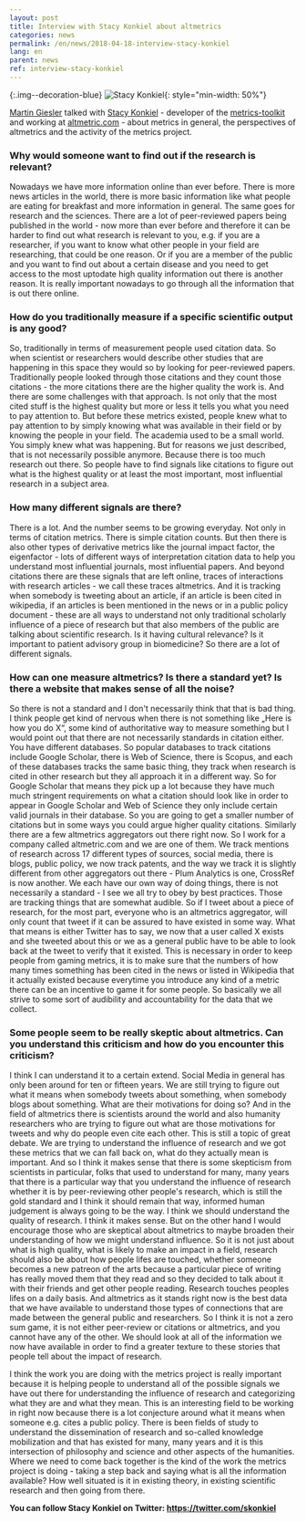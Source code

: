 ```yaml
---
layout: post
title: Interview with Stacy Konkiel about altmetrics
categories: news
permalink: /en/news/2018-04-18-interview-stacy-konkiel
lang: en
parent: news
ref: interview-stacy-konkiel
---
```

<!-- Start editing content here-->

{:.img--decoration-blue}
![Stacy Konkiel](https://i2.wp.com/stacykonkiel.org/wp-content/uploads/2016/01/cropped-profile-1.jpg "Stacy Konkiel"){: style="min-width: 50%"}


[Martin Giesler](https://metrics-project.net/de/uber_uns/team/) talked with [Stacy Konkiel](http://stacykonkiel.org/) - developer of the [metrics-toolkit](http://stacykonkiel.org/force2016-innovation-challenge/)  and working at [altmetric.com](altmetric.com) - about metrics in general, the perspectives of altmetrics and the activity of the metrics project.

### Why would someone want to find out if the research is relevant?

Nowadays we have more information online than ever before. There is more news articles in the world, there is more basic information like what people are eating for breakfast and more information in general. The same goes for research and the sciences. There are a lot of peer-reviewed papers being published in the world - now more than ever before and therefore it can be harder to find out what research is relevant to you, e.g. if you are a researcher, if you want to know what other people in your field are researching, that could be one reason. Or if you are a member of the public and you want to find out about a certain disease and you need to get access to the most uptodate high quality information out there is another reason. It is really important nowadays to go through all the information that is out there online.


### How do you traditionally measure if a specific scientific output is any good?

So, traditionally in terms of measurement people used citation data. So when scientist or researchers would describe other studies that are happening in this space they would so by looking for peer-reviewed papers. Traditionally people looked through those citations and they count those citations - the more citations there are the higher quality the work is. And there are some challenges with that approach. Is not only that the most cited stuff is the highest quality but more or less it tells you what you need to pay attention to. But before these metrics existed, people knew what to pay attention to by simply knowing what was available in their field or by knowing the people in your field. The academia used to be a small world. You simply knew what was happening. But for reasons we just described, that is not necessarily possible anymore. Because there is too much research out there. So people have to find signals like citations to figure out what is the highest quality or at least the most important, most influential research in a subject area.


### How many different signals are there?

There is a lot. And the number seems to be growing everyday. Not only in terms of citation metrics. There is simple citation counts. But then there is also other types of derivative metrics like the journal impact factor, the eigenfactor - lots of different ways of interpretation citation data to help you understand most influential journals, most influential papers. And beyond citations there are these signals that are left online, traces of interactions with research articles - we call these traces altmetrics. And it is tracking when somebody is tweeting about an article, if an article is been cited in wikipedia, if an articles is been mentioned in the news or in a public policy document - these are all ways to understand not only traditional scholarly influence of a piece of research but that also members of the public are talking about scientific research. Is it having cultural relevance? Is it important to patient advisory group in biomedicine? So there are a lot of different signals.



### How can one measure altmetrics? Is there a standard yet? Is there a website that makes sense of all the noise?
So there is not a standard and I don't necessarily think that that is bad thing. I think people get kind of nervous when there is not something like „Here is how you do X“, some kind of authoritative way to measure something but I would point out that there are not necessarily standards in citation either. You have different databases. So popular databases to track citations include Google Scholar, there is Web of Science, there is Scopus, and each of these databases tracks the same basic thing, they track when research is cited in other research but they all approach it in a different way. So for Google Scholar that means they pick up a lot because they have much much stringent requirements on what a citation should look like in order to appear in Google Scholar and Web of Science they only include certain valid journals in their database. So you are going to get a smaller number of citations but in some ways you could argue higher quality citations. Similarly there are a few altmetrics aggregators out there right now. So I work for a company called altmetric.com and we are one of them. We track mentions of research across 17 different types of sources, social media, there is blogs, public policy, we now track patents, and the way we track it is slightly different from other aggregators out there - Plum Analytics is one, CrossRef is now another. We each have our own way of doing things, there is not necessarily a standard - I see we all try to obey by best practices. Those are tracking things that are somewhat audible. So if I tweet about a piece of research, for the most part, everyone who is an altmetrics aggregator, will only count that tweet if it can be assured to have existed in some way. What that means is either Twitter has to say, we now that a user called X exists and she tweeted about this or we as a general public have to be able to look back at the tweet to verify that it existed. This is necessary in order to keep people from gaming metrics, it is to make sure that the numbers of how many times something has been cited in the news or listed in Wikipedia that it actually existed because everytime you introduce any kind of a metric there can be an incentive to game it for some people. So basically we all strive to some sort of audibility and accountability for the data that we collect. 



### Some people seem to be really skeptic about altmetrics. Can you understand this criticism and how do you encounter this criticism?
I think I can understand it to a certain extend. Social Media in general has only been around for ten or fifteen years. We are still trying to figure out what it means when somebody tweets about something, when somebody blogs about something. What are their motivations for doing so? And in the field of altmetrics there is scientists around the world and also humanity researchers who are trying to figure out what are those motivations for tweets and why do people even cite each other. This is still a topic of great debate. We are trying to understand the influence of research and we got these metrics that we can fall back on, what do they actually mean is important. And so I think it makes sense that there is some skepticism from scientists in particular, folks that used to understand for many, many years that there is a particular way that you understand the influence of research whether it is by peer-reviewing other people's research, which is still the gold standard and I think it should remain that way, informed human judgement is always going to be the way. I think we should understand the quality of research. I think it makes sense. But on the other hand I would encourage those who are skeptical about altmetrics to maybe broaden their understanding of how we might understand influence. So it is not just about what is high quality, what is likely to make an impact in a field, research should also be about how people lifes are touched, whether someone becomes a new patreon of the arts because a particular piece of writing has really moved them that they read and so they decided to talk about it with their friends and get other people reading. Research touches peoples lifes on a daily basis. And altmetrics as it stands right now is the best data that we have available to understand those types of connections that are made between the general public and researchers. So I think it is not a zero sum game, it is not either peer-review or citations or altmetrics, and you cannot have any of the other. We should look at all of the information we now have available in order to find a greater texture to these stories that people tell about the impact of research. 

I think the work you are doing with the metrics project is really important because it is helping people to understand all of the possible signals we have out there for understanding the influence of research and categorizing what they are and what they mean. This is an interesting field to be working in right now because there is a lot conjecture around what it means when someone e.g. cites a public policy. There is been fields of study to understand the dissemination of research and so-called knowledge mobilization and that has existed for many, many years and it is this intersection of philosophy and science and other aspects of the humanities. Where we need to come back together is the kind of the work the metrics project is doing - taking a step back and saying what is all the information available? How well situated is it in existing theory, in existing scientific research and then going from there.



**You can follow Stacy Konkiel on Twitter: https://twitter.com/skonkiel**
